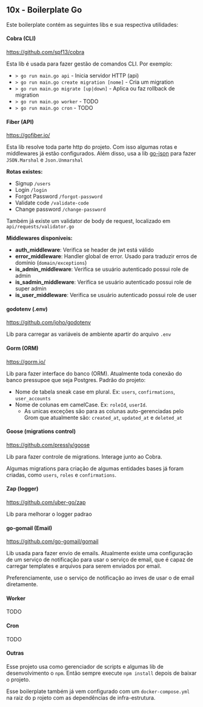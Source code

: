 ## 10x - Boilerplate Go

Este boilerplate contém as seguintes libs e sua respectiva utilidades:

#### Cobra (CLI)

https://github.com/spf13/cobra

Esta lib é usada para fazer gestão de comandos CLI. Por exemplo:

- `> go run main.go api` - Inicia servidor HTTP (api)
- `> go run main.go create migration [nome]` - Cria um migration
- `> go run main.go migrate [up|down]` - Aplica ou faz rollback de migration
- `> go run main.go worker` - TODO
- `> go run main.go cron` - TODO

#### Fiber (API)

https://gofiber.io/

Esta lib resolve toda parte http do projeto. Com isso algumas rotas e middlewares já estão configurados. Além disso, usa a lib [go-json](https://github.com/goccy/go-json) para fazer `JSON.Marshal` e `Json.Unmarshal`

**Rotas existes:**

- Signup `/users`
- Login `/login`
- Forgot Password `/forgot-password`
- Validate code `/validate-code`
- Change password `/change-password`

Também já existe um validator de body de request, localizado em `api/requests/validator.go`

**Middlewares disponíveis:**

- **auth_middleware**: Verifica se header de jwt está válido
- **error_middleware**: Handler global de error. Usado para traduzir erros de domínio (`domain/exceptions`)
- **is_admin_middleware**: Verifica se usuário autenticado possui role de admin
- **is_sadmin_middleware**: Verifica se usuário autenticado possui role de super admin
- **is_user_middleware**: Verifica se usuário autenticado possui role de user

#### godotenv (.env)

https://github.com/joho/godotenv

Lib para carregar as variáveis de ambiente apartir do arquivo `.env`

#### Gorm (ORM)

https://gorm.io/

Lib para fazer interface do banco (ORM). Atualmente toda conexão do banco pressupoe que seja Postgres. Padrão do projeto:

- Nome de tabela sneak case em plural. Ex: `users`, `confirmations`, `user_accounts`
- Nome de colunas em camelCase. Ex: `roleId`, `userId`.
  - As unicas exceções são para as colunas auto-gerenciadas pelo Grom que atualmente são: `created_at`, `updated_at` e `deleted_at`

#### Goose (migrations control)

https://github.com/pressly/goose

Lib para fazer controle de migrations. Interage junto ao Cobra.

Algumas migrations para criação de algumas entidades bases já foram criadas, como `users`, `roles` e `confirmations`.

#### Zap (logger)

https://github.com/uber-go/zap

Lib para melhorar o logger padrao

#### go-gomail (Email)

https://github.com/go-gomail/gomail

Lib usada para fazer envio de emails. Atualmente existe uma configuração de um serviço de notificação para usar o serviço de email, que é capaz de carregar templates e arquivos para serem enviados por email.

Preferenciamente, use o serviço de notificação ao inves de usar o de email diretamente.

#### Worker

TODO

#### Cron

TODO

#### Outras

Esse projeto usa como gerenciador de scripts e algumas lib de desenvolvimento o `npm`. Então sempre execute `npm install` depois de baixar o projeto.

Esse boilerplate também já vem configurado com um `docker-compose.yml` na raiz do p
rojeto com as dependências de infra-estrutura.
